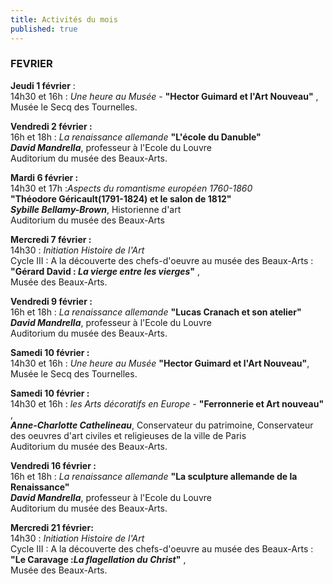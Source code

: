 ```yaml
---
title: Activités du mois
published: true
---
```


 






### FEVRIER

**Jeudi 1 février** :  
14h30 et 16h : _Une heure au Musée_ - **"Hector Guimard et l'Art Nouveau"** ,  
Musée le Secq des Tournelles.  

**Vendredi 2 février :**  
16h et 18h : _La renaissance allemande_ **"L'école du Danuble"**  
_**David Mandrella**_, professeur à l'Ecole du Louvre  
Auditorium du musée des Beaux-Arts.

**Mardi 6 février :**  
14h30 et 17h :_Aspects du romantisme européen 1760-1860_   
 **"Théodore Géricault(1791-1824) et le salon de 1812"**  
_**Sybille Bellamy-Brown**_, Historienne d'art  
Auditorium du musée des Beaux-Arts  

**Mercredi 7 février :**  
14h30  : _Initiation Histoire de l'Art_   
 Cycle III : A la découverte des chefs-d'oeuvre au musée des Beaux-Arts :  
**"Gérard David : _La vierge entre les vierges_"** ,  
Musée des Beaux-Arts. 

**Vendredi 9 février :**  
16h et 18h : _La renaissance allemande_ **"Lucas Cranach et son atelier"**  
_**David Mandrella**_, professeur à l'Ecole du Louvre  
Auditorium du musée des Beaux-Arts.



**Samedi 10 février :**  
14h30 et 16h : _Une heure au Musée_ **"Hector Guimard et l'Art Nouveau"**,  
Musée le Secq des Tournelles.  

**Samedi 10 février :**   
14h30 et 16h : _les Arts décoratifs en Europe_  -  **"Ferronnerie et Art nouveau"** ,  
_**Anne-Charlotte Cathelineau**_, Conservateur du patrimoine, Conservateur des oeuvres d'art civiles et religieuses de la ville de Paris  
Auditorium du musée des Beaux-Arts.   

**Vendredi 16 février :**  
16h et 18h : _La renaissance allemande_ **"La sculpture allemande de la Renaissance"**  
_**David Mandrella**_, professeur à l'Ecole du Louvre  
Auditorium du musée des Beaux-Arts.




  
**Mercredi 21 février:**  
14h30  : _Initiation Histoire de l'Art_   
 Cycle III : A la découverte des chefs-d'oeuvre au musée des Beaux-Arts :  
**"Le Caravage :_La flagellation du Christ_"** ,  
Musée des Beaux-Arts.
